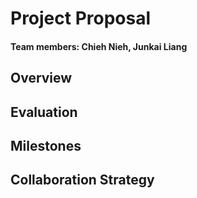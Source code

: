 # Project Proposal
#### Team members: Chieh Nieh, Junkai Liang
## Overview

## Evaluation

## Milestones

## Collaboration Strategy
